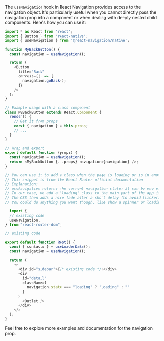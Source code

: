 The `useNavigation` hook in React Navigation provides access to the navigation object. It's particularly useful when you cannot directly pass the navigation prop into a component or when dealing with deeply nested child components. Here's how you can use it:

```javascript
import * as React from 'react';
import { Button } from 'react-native';
import { useNavigation } from '@react-navigation/native';

function MyBackButton() {
  const navigation = useNavigation();

  return (
    <Button
      title="Back"
      onPress={() => {
        navigation.goBack();
      }}
    />
  );
}

// Example usage with a class component
class MyBackButton extends React.Component {
  render() {
    // Get it from props
    const { navigation } = this.props;
    // ...
  }
}

// Wrap and export
export default function (props) {
  const navigation = useNavigation();
  return <MyBackButton {...props} navigation={navigation} />;
}
```

```javascript
// You can use it to add a class when the page is loading or is in another state.
// This snippet is from the React Router official documentation
// Explanation:
// useNavigation returns the current navigation state: it can be one of "idle" | "submitting" | "loading".
// In our case, we add a "loading" class to the main part of the app if we're not idle.
// The CSS then adds a nice fade after a short delay (to avoid flickering the UI for fast loads).
// You could do anything you want though, like show a spinner or loading bar across the top.

  import {
  // existing code
  useNavigation,
} from "react-router-dom";

// existing code

export default function Root() {
  const { contacts } = useLoaderData();
  const navigation = useNavigation();

  return (
    <>
      <div id="sidebar">{/* existing code */}</div>
      <div
        id="detail"
        className={
          navigation.state === "loading" ? "loading" : ""
        }
      >
        <Outlet />
      </div>
    </>
  );
}
```

Feel free to explore more examples and documentation for the navigation prop.
